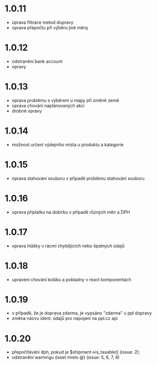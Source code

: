 # 1.0.11
- úprava filtrace metod dopravy
- oprava přepočtu při výběru jiné měny
# 1.0.12
- odstranění bank account
- opravy
# 1.0.13
- oprava problému s výběrem u mapy při změně země
- oprava chování naplánovaných akcí
- drobné opravy
# 1.0.14
- možnost určení výdejního místa u produktu a kategorie
# 1.0.15
- oprava stahování souboru v případě problému stahování souboru
# 1.0.16
- oprava příplatku na dobírku v případě různých měn a DPH
# 1.0.17
- oprava hlášky v rácmi chybějících nebo špatných údajů
# 1.0.18
- upravení chování košíku a pokladny v react komponentách
# 1.0.19
- v případě, že je doprava zdarma, je vypsáno "zdarma" u ppl dopravy
- změna názvu ident. údajů pro napojení na ppl.cz api
# 1.0.20
- přepočítávání dph, pokud je $shipment->is_taxable() (issue: 2);
- odstranění warningu (isset místo @) (issue: 5, 6, 7, 8)